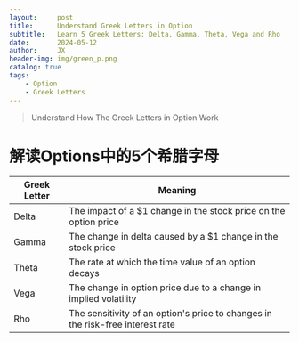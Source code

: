 ```yaml
---
layout:     post
title:      Understand Greek Letters in Option
subtitle:   Learn 5 Greek Letters: Delta, Gamma, Theta, Vega and Rho
date:       2024-05-12
author:     JX
header-img: img/green_p.png
catalog: true
tags:
    - Option
    - Greek Letters
---
```


>Understand How The Greek Letters in Option Work


# 解读Options中的5个希腊字母

| Greek Letter | Meaning |
| --- | --- |
| Delta | The impact of a $1 change in the stock price on the option price |
| Gamma | The change in delta caused by a $1 change in the stock price |
| Theta | The rate at which the time value of an option decays |
| Vega | The change in option price due to a change in implied volatility |
| Rho | The sensitivity of an option's price to changes in the risk-free interest rate |
